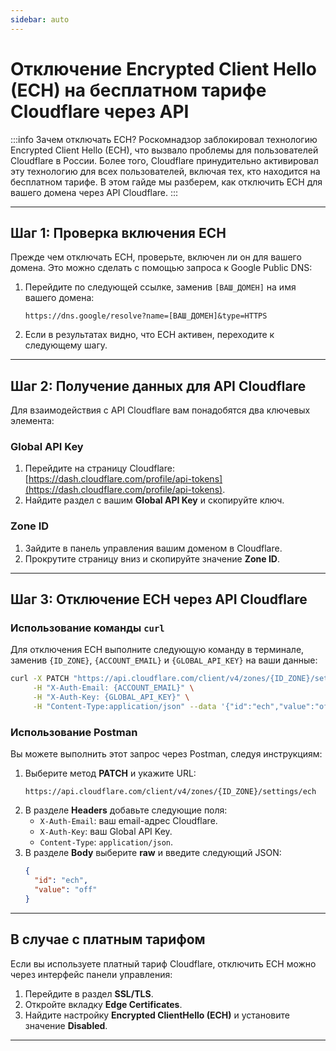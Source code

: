 ```yaml
---
sidebar: auto
---
```


# Отключение Encrypted Client Hello (ECH) на бесплатном тарифе Cloudflare через API

:::info Зачем отключать ECH?
Роскомнадзор заблокировал технологию Encrypted Client Hello (ECH), что вызвало проблемы для пользователей Cloudflare в России. Более того, Cloudflare принудительно активировал эту технологию для всех пользователей, включая тех, кто находится на бесплатном тарифе. В этом гайде мы разберем, как отключить ECH для вашего домена через API Cloudflare.
::: 

---

## Шаг 1: Проверка включения ECH

Прежде чем отключать ECH, проверьте, включен ли он для вашего домена. Это можно сделать с помощью запроса к Google Public DNS:

1. Перейдите по следующей ссылке, заменив `[ВАШ_ДОМЕН]` на имя вашего домена:
   ```
   https://dns.google/resolve?name=[ВАШ_ДОМЕН]&type=HTTPS
   ```
2. Если в результатах видно, что ECH активен, переходите к следующему шагу.

---

## Шаг 2: Получение данных для API Cloudflare

Для взаимодействия с API Cloudflare вам понадобятся два ключевых элемента:

### Global API Key

1. Перейдите на страницу Cloudflare: [https://dash.cloudflare.com/profile/api-tokens](https://dash.cloudflare.com/profile/api-tokens).
2. Найдите раздел с вашим **Global API Key** и скопируйте ключ.

### Zone ID

1. Зайдите в панель управления вашим доменом в Cloudflare.
2. Прокрутите страницу вниз и скопируйте значение **Zone ID**.

---

## Шаг 3: Отключение ECH через API Cloudflare

### Использование команды `curl`

Для отключения ECH выполните следующую команду в терминале, заменив `{ID_ZONE}`, `{ACCOUNT_EMAIL}` и `{GLOBAL_API_KEY}` на ваши данные:

```bash
curl -X PATCH "https://api.cloudflare.com/client/v4/zones/{ID_ZONE}/settings/ech" \
     -H "X-Auth-Email: {ACCOUNT_EMAIL}" \
     -H "X-Auth-Key: {GLOBAL_API_KEY}" \
     -H "Content-Type:application/json" --data '{"id":"ech","value":"off"}'
```

### Использование Postman

Вы можете выполнить этот запрос через Postman, следуя инструкциям:

1. Выберите метод **PATCH** и укажите URL:
   ```
   https://api.cloudflare.com/client/v4/zones/{ID_ZONE}/settings/ech
   ```
2. В разделе **Headers** добавьте следующие поля:
   - `X-Auth-Email`: ваш email-адрес Cloudflare.
   - `X-Auth-Key`: ваш Global API Key.
   - `Content-Type`: `application/json`.
3. В разделе **Body** выберите **raw** и введите следующий JSON:
   ```json
   {
     "id": "ech",
     "value": "off"
   }
   ```

---

## В случае с платным тарифом

Если вы используете платный тариф Cloudflare, отключить ECH можно через интерфейс панели управления:

1. Перейдите в раздел **SSL/TLS**.
2. Откройте вкладку **Edge Certificates**.
3. Найдите настройку **Encrypted ClientHello (ECH)** и установите значение **Disabled**.

---